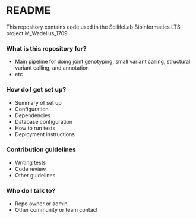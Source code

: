 # README #

This repository contains code used in the ScilifeLab Bioinformatics LTS project M_Wadelius_1709.

### What is this repository for? ###

* Main pipeline for doing joint genotyping, small variant calling, structural variant calling, and annotation
* etc

### How do I get set up? ###

* Summary of set up
* Configuration
* Dependencies
* Database configuration
* How to run tests
* Deployment instructions

### Contribution guidelines ###

* Writing tests
* Code review
* Other guidelines

### Who do I talk to? ###

* Repo owner or admin
* Other community or team contact
